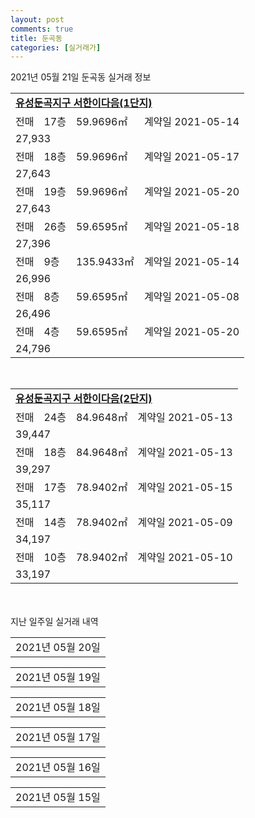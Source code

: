 ```yaml
---
layout: post
comments: true
title: 둔곡동
categories: [실거래가]
---
```


2021년 05월 21일 둔곡동 실거래 정보

<table>
  <tr>
    <td colspan="4" style="font-weight: bold;"><a href="https://search.naver.com/search.naver?query=유성둔곡지구 서한이다음(1단지)">유성둔곡지구 서한이다음(1단지)</a></td>
  </tr>
    
  <tr>
    <td>전매</td>
    <td>17층</td>
    <td>59.9696㎡</td>
    <td>계약일 2021-05-14</td>
  </tr>
  <tr>
    <td colspan="4">27,933</td>
  </tr>
    
  <tr>
    <td>전매</td>
    <td>18층</td>
    <td>59.9696㎡</td>
    <td>계약일 2021-05-17</td>
  </tr>
  <tr>
    <td colspan="4">27,643</td>
  </tr>
    
  <tr>
    <td>전매</td>
    <td>19층</td>
    <td>59.9696㎡</td>
    <td>계약일 2021-05-20</td>
  </tr>
  <tr>
    <td colspan="4">27,643</td>
  </tr>
    
  <tr>
    <td>전매</td>
    <td>26층</td>
    <td>59.6595㎡</td>
    <td>계약일 2021-05-18</td>
  </tr>
  <tr>
    <td colspan="4">27,396</td>
  </tr>
    
  <tr>
    <td>전매</td>
    <td>9층</td>
    <td>135.9433㎡</td>
    <td>계약일 2021-05-14</td>
  </tr>
  <tr>
    <td colspan="4">26,996</td>
  </tr>
    
  <tr>
    <td>전매</td>
    <td>8층</td>
    <td>59.6595㎡</td>
    <td>계약일 2021-05-08</td>
  </tr>
  <tr>
    <td colspan="4">26,496</td>
  </tr>
    
  <tr>
    <td>전매</td>
    <td>4층</td>
    <td>59.6595㎡</td>
    <td>계약일 2021-05-20</td>
  </tr>
  <tr>
    <td colspan="4">24,796</td>
  </tr>
    
</table>
<br>
<table>
  <tr>
    <td colspan="4" style="font-weight: bold;"><a href="https://search.naver.com/search.naver?query=유성둔곡지구 서한이다음(2단지)">유성둔곡지구 서한이다음(2단지)</a></td>
  </tr>
    
  <tr>
    <td>전매</td>
    <td>24층</td>
    <td>84.9648㎡</td>
    <td>계약일 2021-05-13</td>
  </tr>
  <tr>
    <td colspan="4">39,447</td>
  </tr>
    
  <tr>
    <td>전매</td>
    <td>18층</td>
    <td>84.9648㎡</td>
    <td>계약일 2021-05-13</td>
  </tr>
  <tr>
    <td colspan="4">39,297</td>
  </tr>
    
  <tr>
    <td>전매</td>
    <td>17층</td>
    <td>78.9402㎡</td>
    <td>계약일 2021-05-15</td>
  </tr>
  <tr>
    <td colspan="4">35,117</td>
  </tr>
    
  <tr>
    <td>전매</td>
    <td>14층</td>
    <td>78.9402㎡</td>
    <td>계약일 2021-05-09</td>
  </tr>
  <tr>
    <td colspan="4">34,197</td>
  </tr>
    
  <tr>
    <td>전매</td>
    <td>10층</td>
    <td>78.9402㎡</td>
    <td>계약일 2021-05-10</td>
  </tr>
  <tr>
    <td colspan="4">33,197</td>
  </tr>
    
</table>
    
<div style="margin-top: 50px; margin-bottom: 13px">지난 일주일 실거래 내역</div>

  <table style="width: 100%; margin-bottom: 1px">
      <tr class="header">
        <td>2021년 05월 20일</td>
      </tr>
      <tr class="child" style="display: none">
        <td>
            
        <table>
          <tr>
            <td colspan="4" style="font-weight: bold;"><a href="https://search.naver.com/search.naver?query=실거래정보없음">실거래정보없음</a></td>
          </tr>

        </table>
    
        </td>
      </tr>
  </table>
    
  <table style="width: 100%; margin-bottom: 1px">
      <tr class="header">
        <td>2021년 05월 19일</td>
      </tr>
      <tr class="child" style="display: none">
        <td>
            
        <table>
          <tr>
            <td colspan="4" style="font-weight: bold;"><a href="https://search.naver.com/search.naver?query=유성둔곡지구 서한이다음(1단지)">유성둔곡지구 서한이다음(1단지)</a></td>
          </tr>

          <tr>
            <td>전매</td>
            <td>2층</td>
            <td>59.6595㎡</td>
            <td>계약일 2021-05-08</td>
          </tr>
          <tr>
            <td colspan="4">25,296</td>
          </tr>
    
        </table>
        <table style="margin-top: 5px">
          <tr>
            <td colspan="4" style="font-weight: bold;"><a href="https://search.naver.com/search.naver?query=유성둔곡지구 서한이다음(2단지)">유성둔곡지구 서한이다음(2단지)</a></td>
          </tr>
    
          <tr>
            <td>전매</td>
            <td>20층</td>
            <td>84.9648㎡</td>
            <td>계약일 2021-05-17</td>
          </tr>
          <tr>
            <td colspan="4">39,297</td>
          </tr>
    
          <tr>
            <td>전매</td>
            <td>22층</td>
            <td>84.9648㎡</td>
            <td>계약일 2021-05-08</td>
          </tr>
          <tr>
            <td colspan="4">38,297</td>
          </tr>
    
          <tr>
            <td>전매</td>
            <td>4층</td>
            <td>84.9648㎡</td>
            <td>계약일 2021-05-11</td>
          </tr>
          <tr>
            <td colspan="4">34,697</td>
          </tr>
    
        </table>
    
        </td>
      </tr>
  </table>
    
  <table style="width: 100%; margin-bottom: 1px">
      <tr class="header">
        <td>2021년 05월 18일</td>
      </tr>
      <tr class="child" style="display: none">
        <td>
            
        <table>
          <tr>
            <td colspan="4" style="font-weight: bold;"><a href="https://search.naver.com/search.naver?query=유성둔곡지구 서한이다음(1단지)">유성둔곡지구 서한이다음(1단지)</a></td>
          </tr>

          <tr>
            <td>전매</td>
            <td>20층</td>
            <td>59.9696㎡</td>
            <td>계약일 2021-05-17</td>
          </tr>
          <tr>
            <td colspan="4">27,643</td>
          </tr>
    
          <tr>
            <td>전매</td>
            <td>17층</td>
            <td>59.6595㎡</td>
            <td>계약일 2021-05-13</td>
          </tr>
          <tr>
            <td colspan="4">27,396</td>
          </tr>
    
          <tr>
            <td>전매</td>
            <td>10층</td>
            <td>59.6595㎡</td>
            <td>계약일 2021-05-11</td>
          </tr>
          <tr>
            <td colspan="4">27,196</td>
          </tr>
    
        </table>
        <table style="margin-top: 5px">
          <tr>
            <td colspan="4" style="font-weight: bold;"><a href="https://search.naver.com/search.naver?query=유성둔곡지구 서한이다음(2단지)">유성둔곡지구 서한이다음(2단지)</a></td>
          </tr>
    
          <tr>
            <td>전매</td>
            <td>22층</td>
            <td>84.9648㎡</td>
            <td>계약일 2021-05-10</td>
          </tr>
          <tr>
            <td colspan="4">39,297</td>
          </tr>
    
          <tr>
            <td>전매</td>
            <td>26층</td>
            <td>84.9648㎡</td>
            <td>계약일 2021-05-14</td>
          </tr>
          <tr>
            <td colspan="4">38,497</td>
          </tr>
    
          <tr>
            <td>전매</td>
            <td>11층</td>
            <td>84.9648㎡</td>
            <td>계약일 2021-05-13</td>
          </tr>
          <tr>
            <td colspan="4">38,477</td>
          </tr>
    
          <tr>
            <td>전매</td>
            <td>14층</td>
            <td>84.9648㎡</td>
            <td>계약일 2021-05-12</td>
          </tr>
          <tr>
            <td colspan="4">37,697</td>
          </tr>
    
          <tr>
            <td>전매</td>
            <td>10층</td>
            <td>84.9648㎡</td>
            <td>계약일 2021-05-17</td>
          </tr>
          <tr>
            <td colspan="4">37,697</td>
          </tr>
    
          <tr>
            <td>전매</td>
            <td>8층</td>
            <td>84.9648㎡</td>
            <td>계약일 2021-05-08</td>
          </tr>
          <tr>
            <td colspan="4">37,637</td>
          </tr>
    
          <tr>
            <td>전매</td>
            <td>2층</td>
            <td>84.9648㎡</td>
            <td>계약일 2021-05-14</td>
          </tr>
          <tr>
            <td colspan="4">34,097</td>
          </tr>
    
        </table>
    
        </td>
      </tr>
  </table>
    
  <table style="width: 100%; margin-bottom: 1px">
      <tr class="header">
        <td>2021년 05월 17일</td>
      </tr>
      <tr class="child" style="display: none">
        <td>
            
        <table>
          <tr>
            <td colspan="4" style="font-weight: bold;"><a href="https://search.naver.com/search.naver?query=실거래정보없음">실거래정보없음</a></td>
          </tr>

        </table>
    
        </td>
      </tr>
  </table>
    
  <table style="width: 100%; margin-bottom: 1px">
      <tr class="header">
        <td>2021년 05월 16일</td>
      </tr>
      <tr class="child" style="display: none">
        <td>
            
        <table>
          <tr>
            <td colspan="4" style="font-weight: bold;"><a href="https://search.naver.com/search.naver?query=실거래정보없음">실거래정보없음</a></td>
          </tr>

        </table>
    
        </td>
      </tr>
  </table>
    
  <table style="width: 100%; margin-bottom: 1px">
      <tr class="header">
        <td>2021년 05월 15일</td>
      </tr>
      <tr class="child" style="display: none">
        <td>
            
        <table>
          <tr>
            <td colspan="4" style="font-weight: bold;"><a href="https://search.naver.com/search.naver?query=유성둔곡지구 서한이다음(2단지)">유성둔곡지구 서한이다음(2단지)</a></td>
          </tr>

          <tr>
            <td>전매</td>
            <td>12층</td>
            <td>84.9648㎡</td>
            <td>계약일 2021-05-08</td>
          </tr>
          <tr>
            <td colspan="4">37,379</td>
          </tr>
    
          <tr>
            <td>전매</td>
            <td>7층</td>
            <td>78.9402㎡</td>
            <td>계약일 2021-05-13</td>
          </tr>
          <tr>
            <td colspan="4">35,747</td>
          </tr>
    
          <tr>
            <td>전매</td>
            <td>24층</td>
            <td>78.9402㎡</td>
            <td>계약일 2021-05-14</td>
          </tr>
          <tr>
            <td colspan="4">35,607</td>
          </tr>
    
        </table>
    
        </td>
      </tr>
  </table>
    

